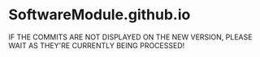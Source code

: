 # SoftwareModule.github.io
IF THE COMMITS ARE NOT DISPLAYED ON THE NEW VERSION, PLEASE WAIT AS THEY'RE CURRENTLY BEING PROCESSED!
